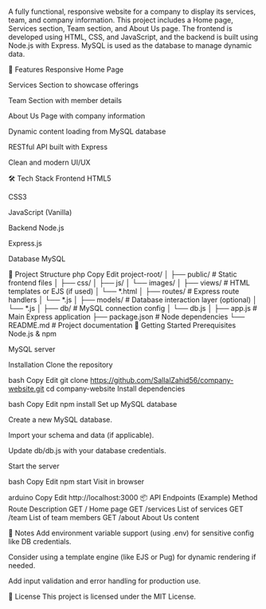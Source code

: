 A fully functional, responsive website for a company to display its services, team, and company information. This project includes a Home page, Services section, Team section, and About Us page. The frontend is developed using HTML, CSS, and JavaScript, and the backend is built using Node.js with Express. MySQL is used as the database to manage dynamic data.

🔗 Features Responsive Home Page

Services Section to showcase offerings

Team Section with member details

About Us Page with company information

Dynamic content loading from MySQL database

RESTful API built with Express

Clean and modern UI/UX

🛠 Tech Stack Frontend HTML5

CSS3

JavaScript (Vanilla)

Backend Node.js

Express.js

Database MySQL

📁 Project Structure php Copy Edit project-root/ │ ├── public/ # Static frontend files │ ├── css/ │ ├── js/ │ └── images/ │ ├── views/ # HTML templates or EJS (if used) │ └── *.html │ ├── routes/ # Express route handlers │ └── *.js │ ├── models/ # Database interaction layer (optional) │ └── *.js │ ├── db/ # MySQL connection config │ └── db.js │ ├── app.js # Main Express application ├── package.json # Node dependencies └── README.md # Project documentation 🚀 Getting Started Prerequisites Node.js & npm

MySQL server

Installation Clone the repository

bash Copy Edit git clone https://github.com/SallalZahid56/company-website.git cd company-website Install dependencies

bash Copy Edit npm install Set up MySQL database

Create a new MySQL database.

Import your schema and data (if applicable).

Update db/db.js with your database credentials.

Start the server

bash Copy Edit npm start Visit in browser

arduino Copy Edit http://localhost:3000 📦 API Endpoints (Example) Method Route Description GET / Home page GET /services List of services GET /team List of team members GET /about About Us content

📌 Notes Add environment variable support (using .env) for sensitive config like DB credentials.

Consider using a template engine (like EJS or Pug) for dynamic rendering if needed.

Add input validation and error handling for production use.

📄 License This project is licensed under the MIT License.
